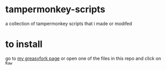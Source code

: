 # tampermonkey-scripts
a collection of tampermonkey scripts that i made or modifed

# to install
go to [my greasyfork page](https://greasyfork.org/en/users/82931-spinfal) or open one of the files in this repo and click on `Raw`
